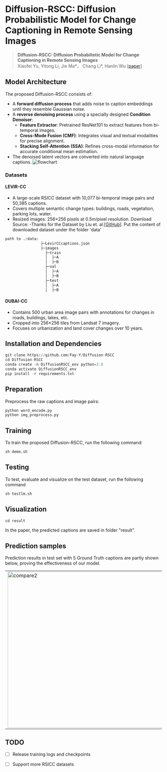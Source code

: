 # Diffusion-RSCC: Diffusion Probabilistic Model for Change Captioning in Remote Sensing Images
> __Diffusion-RSCC: Diffusion Probabilistic Model for Change Captioning in Remote Sensing Images__  
> Xiaofei Yu, Yitong Li, Jie Ma*， Chang Li*, Hanlin Wu  [[paper](https://arxiv.org/abs/2405.12875)]

##  Model Architecture
The proposed Diffusion-RSCC consists of:
- A **forward diffusion process** that adds noise to caption embeddings until they resemble Gaussian noise.
- A **reverse denoising process** using a specially designed **Condition Denoiser**:
  - **Feature Extractor**: Pretrained ResNet101 to extract features from bi-temporal images.
  - **Cross-Mode Fusion (CMF)**: Integrates visual and textual modalities for precise alignment.
  - **Stacking Self-Attention (SSA)**: Refines cross-modal information for accurate conditional mean estimation.
- The denoised latent vectors are converted into natural language captions.
![flowchart](https://github.com/user-attachments/assets/2bc99e09-b23b-416c-aa63-044a059be52f)

### Datasets
#### LEVIR-CC
- A large-scale RSICC dataset with 10,077 bi-temporal image pairs and 50,385 captions.
- Covers multiple semantic change types: buildings, roads, vegetation, parking lots, water.
- Resized images: 256×256 pixels at 0.5m/pixel resolution.
Download Source:
-Thanks for the Dataset by Liu et. al:[[GitHub](https://github.com/Chen-Yang-Liu/LEVIR-CC-Dataset)].
Put the content of downloaded dataset under the folder 'data'
```python
path to ./data:
                ├─LevirCCcaptions.json
                ├─images
                  ├─train
                  │  ├─A
                  │  ├─B
                  ├─val
                  │  ├─A
                  │  ├─B
                  ├─test
                  │  ├─A
                  │  ├─B
```
#### DUBAI-CC
- Contains 500 urban area image pairs with annotations for changes in roads, buildings, lakes, etc.
- Cropped into 256×256 tiles from Landsat 7 imagery.
- Focuses on urbanization and land cover changes over 10 years.


## Installation and Dependencies
```python
git clone https://github.com/Fay-Y/Diffusion-RSCC
cd Diffusion-RSCC
conda create -n DiffusionRSCC_env python=3.8
conda activate DiffusionRSCC_env
pip install -r requirements.txt
```
## Preparation
Preprocess the raw captions and image pairs:
```python
python word_encode.py
python img_preprocess.py
```

## Training
 To train the proposed Diffusion-RSCC, run the following command:
```python
sh demo.sh
```

## Testing
 To test, evaluate and visualize on the test dataset, run the following command
```python
sh testlm.sh
```

## Visualization
```python
cd result
```
In the paper, the predicted captions are saved in folder "result". 
## Prediction samples
Prediction results in test set with 5 Ground Truth captions are partly shown below, proving the effectiveness of our model. 
<table>
  <tr>
    <td><img src="https://github.com/user-attachments/assets/eaf7ba0c-1a4d-44cd-9d11-84bfda0058ab" alt="compare2" width="500"/></td>
    <td><img src="https://github.com/user-attachments/assets/b61bad59-afd0-4313-9b97-d7ab859222eb" alt="compare1" width="500"/></td>
  </tr>
</table>

## TODO
- [ ] Release training logs and checkpoints
- [ ] Support more RSICC datasets






